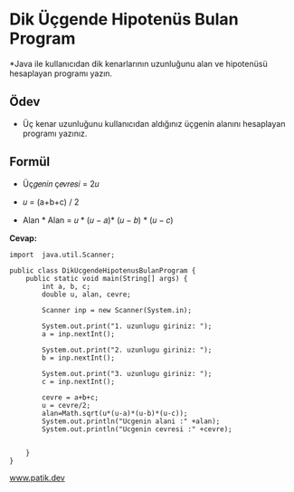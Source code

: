 # Dik Üçgende Hipotenüs Bulan Program

*Java ile kullanıcıdan dik kenarlarının uzunluğunu alan ve hipotenüsü hesaplayan programı yazın.

## **Ödev**

* Üç kenar uzunluğunu kullanıcıdan aldığınız üçgenin alanını hesaplayan programı yazınız.

## Formül
 
* Üç𝑔𝑒𝑛𝑖𝑛 ç𝑒𝑣𝑟𝑒𝑠𝑖 = 2𝑢

* 𝑢 = (a+b+c) / 2

* Alan * Alan = 𝑢 * (𝑢 − 𝑎)* (𝑢 − 𝑏) * (𝑢 − 𝑐)


**Cevap:**

```
import  java.util.Scanner;

public class DikUcgendeHipotenusBulanProgram {
    public static void main(String[] args) {
        int a, b, c;
        double u, alan, cevre;

        Scanner inp = new Scanner(System.in);

        System.out.print("1. uzunlugu giriniz: ");
        a = inp.nextInt();

        System.out.print("2. uzunlugu giriniz: ");
        b = inp.nextInt();

        System.out.print("3. uzunlugu giriniz: ");
        c = inp.nextInt();

        cevre = a+b+c;
        u = cevre/2;
        alan=Math.sqrt(u*(u-a)*(u-b)*(u-c));
        System.out.println("Ucgenin alani :" +alan);
        System.out.println("Ucgenin cevresi :" +cevre);


    }
}

```
www.patik.dev
